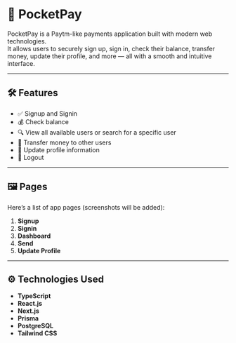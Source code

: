 # 📱 PocketPay

PocketPay is a Paytm-like payments application built with modern web technologies.  
It allows users to securely sign up, sign in, check their balance, transfer money, update their profile, and more — all with a smooth and intuitive interface.

---

## 🛠 Features

- ✅ Signup and Signin  
- 💰 Check balance  
- 🔍 View all available users or search for a specific user  
- 💸 Transfer money to other users  
- 📝 Update profile information  
- 🚪 Logout  

---

## 🖼 Pages

Here’s a list of app pages (screenshots will be added):  
1. **Signup**  
2. **Signin**  
3. **Dashboard**  
4. **Send**  
5. **Update Profile**  

---

## ⚙️ Technologies Used

- **TypeScript**  
- **React.js**  
- **Next.js**  
- **Prisma**  
- **PostgreSQL**  
- **Tailwind CSS**  




